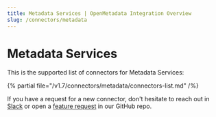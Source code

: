 ```yaml
---
title: Metadata Services | OpenMetadata Integration Overview
slug: /connectors/metadata
---
```


# Metadata Services

This is the supported list of connectors for Metadata Services:

{% partial file="/v1.7/connectors/metadata/connectors-list.md" /%}

If you have a request for a new connector, don't hesitate to reach out in [Slack](https://slack.open-metadata.org/) or
open a [feature request](https://github.com/open-metadata/OpenMetadata/issues/new/choose) in our GitHub repo.
